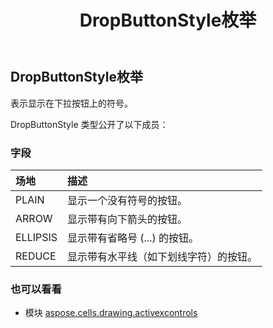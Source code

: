 ﻿---
title: DropButtonStyle枚举
second_title: Aspose.Cells for Python via .NET API 参考文献
description:
type: docs
weight: 280
url: /zh/python-net/aspose.cells.drawing.activexcontrols/dropbuttonstyle/
is_root: false
---
## DropButtonStyle枚举
表示显示在下拉按钮上的符号。



DropButtonStyle 类型公开了以下成员：

### 字段
|场地|描述|
| :- | :- |
| PLAIN |显示一个没有符号的按钮。|
| ARROW |显示带有向下箭头的按钮。|
| ELLIPSIS |显示带有省略号 (...) 的按钮。|
| REDUCE |显示带有水平线（如下划线字符）的按钮。|



### 也可以看看
* 模块 [aspose.cells.drawing.activexcontrols](..)
